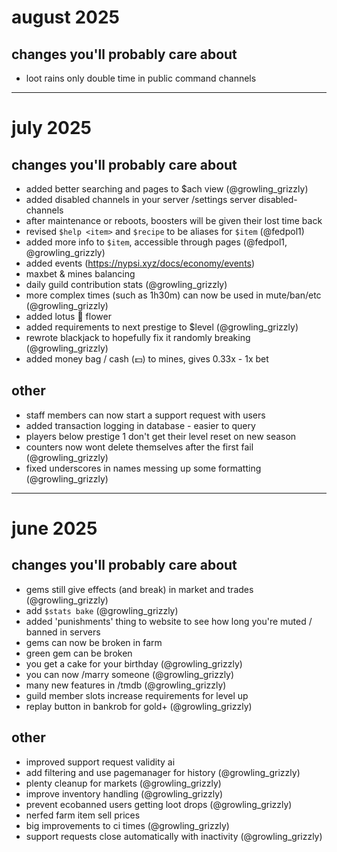 # august 2025

## changes you'll probably care about

- loot rains only double time in public command channels

---

# july 2025

## changes you'll probably care about

- added better searching and pages to $ach view (@growling_grizzly)
- added disabled channels in your server /settings server disabled-channels
- after maintenance or reboots, boosters will be given their lost time back
- revised `$help <item>` and `$recipe` to be aliases for `$item` (@fedpol1)
- added more info to `$item`, accessible through pages (@fedpol1, @growling_grizzly)
- added events (https://nypsi.xyz/docs/economy/events)
- maxbet & mines balancing
- daily guild contribution stats (@growling_grizzly)
- more complex times (such as 1h30m) can now be used in mute/ban/etc (@growling_grizzly)
- added lotus 🪷 flower
- added requirements to next prestige to $level (@growling_grizzly)
- rewrote blackjack to hopefully fix it randomly breaking (@growling_grizzly)
- added money bag / cash (💵) to mines, gives 0.33x - 1x bet

## other

- staff members can now start a support request with users
- added transaction logging in database - easier to query
- players below prestige 1 don't get their level reset on new season
- counters now wont delete themselves after the first fail (@growling_grizzly)
- fixed underscores in names messing up some formatting (@growling_grizzly)

---

# june 2025

## changes you'll probably care about

- gems still give effects (and break) in market and trades (@growling_grizzly)
- add `$stats bake` (@growling_grizzly)
- added 'punishments' thing to website to see how long you're muted / banned in servers
- gems can now be broken in farm
- green gem can be broken
- you get a cake for your birthday (@growling_grizzly)
- you can now /marry someone (@growling_grizzly)
- many new features in /tmdb (@growling_grizzly)
- guild member slots increase requirements for level up
- replay button in bankrob for gold+ (@growling_grizzly)

## other

- improved support request validity ai
- add filtering and use pagemanager for history (@growling_grizzly)
- plenty cleanup for markets (@growling_grizzly)
- improve inventory handling (@growling_grizzly)
- prevent ecobanned users getting loot drops (@growling_grizzly)
- nerfed farm item sell prices
- big improvements to ci times (@growling_grizzly)
- support requests close automatically with inactivity (@growling_grizzly)
